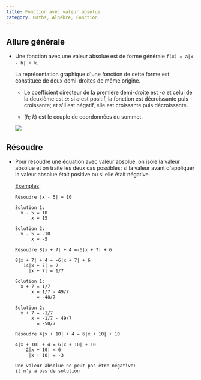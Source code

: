 ```yaml
---
title: Fonction avec valeur absolue
category: Maths, Algèbre, Fonction
---
```


## Allure générale

* Une fonction avec une valeur absolue est de forme générale `f(x) = a|x - h| + k`.

  La représentation graphique d'une fonction de cette forme est constituée de deux demi-droites de même origine.

  * Le coefficient directeur de la première demi-droite est *-a* et celui de la deuxième est *a*: si *a* est positif, la fonction est décroissante puis croissante; et s'il est négatif, elle est croissante puis décroissante.

  * (*h*; *k*) est le couple de coordonnées du sommet.

  ![](https://i.imgur.com/U29QTnP.png?1)

## Résoudre

* Pour résoudre une équation avec valeur absolue, on isole la valeur absolue et on traite les deux cas possibles: si la valeur avant d'appliquer la valeur absolue était positive ou si elle était négative.

  <ins>Exemples</ins>:

  ```
  Résoudre |x - 5| = 10

  Solution 1:
    x - 5 = 10
        x = 15

  Solution 2:
    x - 5 = -10
        x = -5
  ```

  ```
  Résoudre 8|x + 7| + 4 =-6|x + 7| + 6

  8|x + 7| + 4 = -6|x + 7| + 6
     14|x + 7| = 2
       |x + 7| = 1/7

  Solution 1:
    x + 7 = 1/7
        x = 1/7 - 49/7
          = -48/7

  Solution 2:
    x + 7 = -1/7
        x = -1/7 - 49/7
          = -50/7
  ```

  ```
  Résoudre 4|x + 10| + 4 = 6|x + 10| + 10

  4|x + 10| + 4 = 6|x + 10| + 10
     -2|x + 10| = 6
       |x + 10| = -3

  Une valeur absolue ne peut pas être négative:
  il n'y a pas de solution
  ```